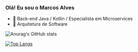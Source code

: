 ### Olá!  Eu sou o Marcos Alves

- 🔭 Back-end Java / Kotlin / Especialista em Microservices
- 🌱 Arquitetura de Software

![Anurag's GitHub stats](https://github-readme-stats.vercel.app/api?username=engmarcosalves&show_icons=true&theme=radical)  

[![Top Langs](https://github-readme-stats.vercel.app/api/top-langs/?username=engmarcosalves&hide_progress=true&theme=radical)](https://github.com/anuraghazra/github-readme-stats)

